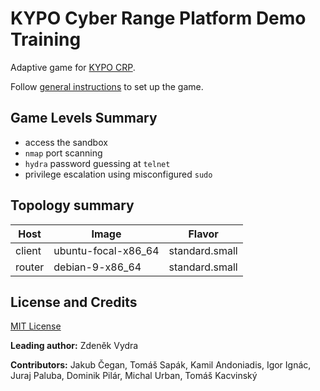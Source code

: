 # KYPO Cyber Range Platform Demo Training

Adaptive game for [KYPO CRP](https://docs.crp.kypo.muni.cz/).

Follow [general instructions](https://docs.crp.kypo.muni.cz/basic-concepts/typical-training-workflow/training-workflow-cloud/) to set up the game.

## Game Levels Summary
- access the sandbox
- `nmap` port scanning
- `hydra` password guessing at `telnet` 
- privilege escalation using misconfigured `sudo`

## Topology summary
|Host|Image|Flavor|
|-|-|-|
|client|ubuntu-focal-x86_64|standard.small|
|router|debian-9-x86_64|standard.small|

## License and Credits
[MIT License](./LICENSE)

**Leading author:** Zdeněk Vydra

**Contributors:** Jakub Čegan, Tomáš Sapák, Kamil Andoniadis, Igor Ignác, Juraj Paluba, Dominik Pilár, Michal Urban, Tomáš Kacvinský

